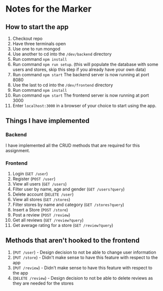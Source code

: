 # Notes for the Marker

## How to start the app
1. Checkout repo
2. Have three terminals open
3. Use one to run mongod
4. Use another to cd into the ```/dev/backend``` directory
5. Run command ```npm install```
6. Run command ```npm run setup```. (this will populate the database with some users and stores, skip this step if you already have your own data)
7. Run command ```npm start``` The backend server is now running at port 8080 
8. Use the last to cd into the ```/dev/frontend``` directory
9. Run command ```npm install```
10. Run command ```npm start``` The frontend server is now running at port 3000
11. Enter ```localhost:3000``` in a browser of your choice to start using the app.

## Things I have implemented
### Backend
I have implemented all the CRUD methods that are required for this assignment.
### Frontend
1. Login (```GET /user```)
2. Register (```POST /user```)
3. View all users (```GET /users```)
4. Filter user by name, age and gender (```GET /users?query```)
5. Delete account (```DELETE /user```)
6. View all stores (```GET /stores```)
7. Filter stores by name and category (```GET /stores?query```)
8. Insert a Store (```POST /store```)
9. Post a review (```POST /review```)
10. Get all reviews (```GET /review?query```)
11. Get average rating for a store (```GET /review?query```)

## Methods that aren't hooked to the frontend
1. (```PUT /user```) - Design decision to not be able to change user information
2. (```PUT /store```) - Didn't make sense to have this feature with respect to the app
3. (```PUT /review```) - Didn't make sense to have this feature with respect to the app
4. (```DELETE /review```) - Design decision to not be able to delete reviews as they are needed for the stores




